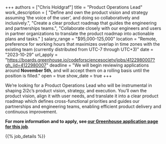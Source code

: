 +++
authors =  ["Chris Holdgraf"]
title = "Product Operations Lead"
work_description = [
  "Define and own the product vision and strategy assuming ‘the voice of the user’, and doing so collaboratively and inclusively.",
  "Create a clear product roadmap that guides the engineering and partnerships teams.",
  "Collaborate closely with our engineers and users in partner organizations to translate the product roadmap into actionable plans and tasks."
]
salary_range = "$95,000-125,000"
location = "Remote, preference for working hours that maximizes overlap in time zones with the existing team (currently distributed from UTC-7 through UTC+3)"
date = "2023-10-29"
url_apply = "https://boards.greenhouse.io/codeforsciencesociety/jobs/4122980007?gh_jid=4122980007"
deadline = "We will begin reviewing applications around **November 5th**, and will accept them on a rolling basis until the position is filled."
open = true
show_date = true
+++

We’re looking for a Product Operations Lead who will be instrumental in shaping 2i2c’s product vision, strategy, and execution.
You’ll own the product vision, align it with user needs, and translate it into a clear product roadmap which defines cross-functional priorities and guides our partnerships and engineering teams, enabling efficient product delivery and continuous improvement.

**For more information and to apply, see [our Greenhouse application page for this job](https://boards.greenhouse.io/codeforsciencesociety/jobs/4119969007?gh_jid=4119969007)**.

{{% job_details %}}
